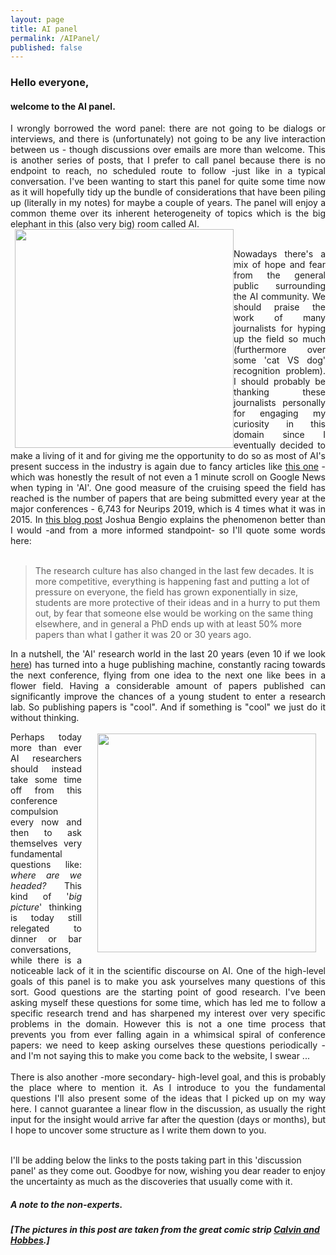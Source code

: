 ```yaml
---
layout: page
title: AI panel
permalink: /AIPanel/
published: false
---
```


### Hello everyone, 
#### welcome to the AI panel.
<div align="justify">
I wrongly borrowed the word panel: there are not going to be dialogs or interviews, and there is (unfortunately) not going to be any live interaction between us - though discussions over emails are more than welcome. This is another series of posts, that I prefer to call <it>panel</it> because there is no endpoint to reach, no scheduled route to follow -just like in a typical conversation. I've been wanting to start this panel for quite some time now as it will hopefully tidy up the bundle of considerations that have been piling up (literally in my notes) for maybe a couple of years. The panel will enjoy a common theme over its inherent heterogeneity of topics which is the big elephant in this (also very big) room called AI.

<div align="center">
<img src="https://64.media.tumblr.com/898e4412d42ea75f909c42993e350fe9/tumblr_mzeq9xbaez1qz6f9yo1_r1_500.jpg" width="350" style="float: left;margin-left: 7px;"/>
</div>

<br>

Nowadays there's a mix of hope and fear from the general public surrounding the AI community. We should praise the work of many journalists for hyping up the field so much (furthermore over some 'cat VS dog' recognition problem). I should probably be thanking these journalists personally for engaging my curiosity in this domain since I eventually decided to make a living of it and for giving me the opportunity to do so as most of AI's present success in the industry is again due to fancy articles like <a href="https://www.wsj.com/articles/could-ai-keep-people-alive-after-death-11625317200">this one</a> - which was honestly the result of not even a 1 minute scroll on Google News when typing in 'AI'. One good measure of the cruising speed the field has reached is the number of papers that are being submitted every year at the major conferences - 6,743 for Neurips 2019, which is 4 times what it was in 2015. In <a href="https://yoshuabengio.org/2020/02/26/time-to-rethink-the-publication-process-in-machine-learning/">this blog post</a> Joshua Bengio explains the phenomenon better than I would -and from a more informed standpoint- so I'll quote some words here: 
<br><br>
</div>


> The research culture has also changed in the last few decades. It is more competitive, everything is happening fast and putting a lot of pressure on everyone, the field has grown exponentially in size, students are more protective of their ideas and in a hurry to put them out, by fear that someone else would be working on the same thing elsewhere, and in general a PhD ends up with at least 50% more papers than what I gather it was 20 or 30 years ago.

<div align ="justify">
In a nutshell, the 'AI' research world in the last 20 years (even 10 if we look <a href="https://aiindex.stanford.edu/wp-content/uploads/2021/03/2021-AI-Index-Report_Master.pdf">here</a>) has turned into a huge publishing machine, constantly racing towards the next conference, flying from one idea to the next one like bees in a flower field. Having a considerable amount of papers published can significantly improve the chances of a young student to enter a research lab. So publishing papers is "cool". And if something is "cool" we just do it without thinking.

<div align="right">
<img src="{{site.baseurl}}/assets/images/bigpic.jpg" width="350" style="float: right;margin-left: 25px;margin-top: 17px;margin-bottom:17px;margin-right:15px;">
</div>

Perhaps today more than ever AI researchers should instead take some time off from this conference compulsion every now and then to ask themselves very fundamental questions like: <i>where are we headed? </i> This kind of '<i>big picture</i>' thinking is today still relegated to dinner or bar conversations, while there is a noticeable lack of it in the scientific discourse on AI. One of the high-level goals of this panel is to make you ask yourselves many questions of this sort. Good questions are the starting point of good research. I've been asking myself these questions for some time, which has led me to follow a specific research trend and has sharpened my interest over very specific problems in the domain. However this is not a one time process that prevents you from ever falling again in a whimsical spiral of conference papers: we need to keep asking ourselves these questions periodically - and I'm not saying this to make you come back to the website, I swear ... <br><br>
There is also another -more secondary- high-level goal, and this is probably the place where to mention it. As I introduce to you the fundamental questions I'll also present some of the ideas that I picked up on my way here. I cannot guarantee a linear flow in the discussion, as usually the right input for the insight would arrive far after the question (days or months), but I hope to uncover some structure as I write them down to you. 
<br>
<br>

</div>

I'll be adding below the links to the posts taking part in this 'discussion panel' as they come out. Goodbye for now, wishing you dear reader to enjoy the uncertainty as much as the discoveries that usually come with it. 
<br>



##### A note to the non-experts. 



##### [The pictures in this post are taken from the great comic strip <a href="https://en.wikipedia.org/wiki/Calvin_and_Hobbes">Calvin and Hobbes</a>.]